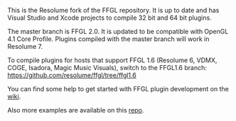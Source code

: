 This is the Resolume fork of the FFGL repository. It is up to date and has Visual Studio and Xcode projects to compile 32 bit and 64 bit plugins.

The master branch is FFGL 2.0. It is updated to be compatible with OpenGL 4.1 Core Profile. Plugins compiled with the master branch will work in Resolume 7.

To compile plugins for hosts that support FFGL 1.6 (Resolume 6, VDMX, COGE, Isadora, Magic Music Visuals), switch to the FFGL1.6 branch: https://github.com/resolume/ffgl/tree/ffgl1.6

You can find some help to get started with FFGL plugin development on the [wiki](https://github.com/resolume/ffgl/wiki).

Also more examples are available on this [repo](https://github.com/flyingrub/ffgl/tree/more/).
